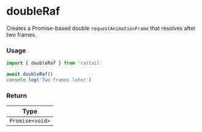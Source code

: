 # doubleRaf

Creates a Promise-based double `requestAnimationFrame` that resolves after two frames.

### Usage

```ts
import { doubleRaf } from 'rattail'

await doubleRaf()
console.log('Two frames later')
```

### Return

| Type            |
| --------------- |
| `Promise<void>` |
